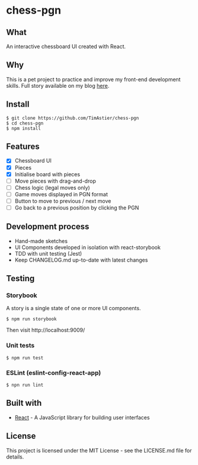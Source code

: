 # chess-pgn

## What
An interactive chessboard UI created with React.

## Why

This is a pet project to practice and improve my front-end development skills. Full story available on my blog [here](https://timotheeastier.wordpress.com/2018/08/23/pet-project-chessboard-ui-day-1/).

## Install

```
$ git clone https://github.com/TimAstier/chess-pgn
$ cd chess-pgn
$ npm install
```

## Features
- [X] Chessboard UI
- [X] Pieces
- [X] Initialise board with pieces
- [ ] Move pieces with drag-and-drop
- [ ] Chess logic (legal moves only)
- [ ] Game moves displayed in PGN format
- [ ] Button to move to previous / next move
- [ ] Go back to a previous position by clicking the PGN

## Development process
- Hand-made sketches
- UI Components developed in isolation with react-storybook
- TDD with unit testing (Jest)
- Keep CHANGELOG.md up-to-date with latest changes

## Testing

### Storybook
A story is a single state of one or more UI components.

```
$ npm run storybook
```
Then visit http://localhost:9009/

### Unit tests
```
$ npm run test
```

### ESLint (eslint-config-react-app)
```
$ npn run lint
```

## Built with
- [React](https://reactjs.org/) - A JavaScript library for building user interfaces

## License

This project is licensed under the MIT License - see the LICENSE.md file for details.
